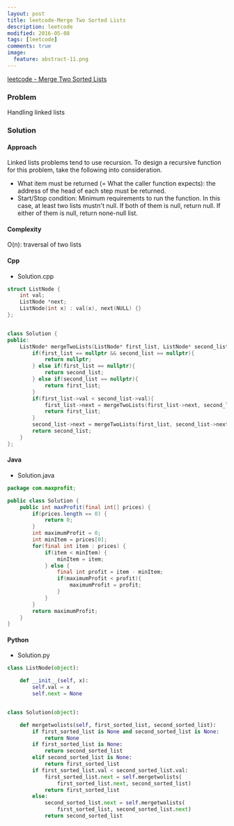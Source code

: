 ```yaml
---
layout: post
title: leetcode-Merge Two Sorted Lists
description: leetcode
modified: 2016-05-08
tags: [leetcode]
comments: true
image:
  feature: abstract-11.png
---
```

[leetcode - Merge Two Sorted Lists](https://leetcode.com/problems/merge-two-sorted-lists/)

### Problem

Handling linked lists

### Solution 

#### Approach

Linked lists problems tend to use recursion. To design a recursive function for this problem, take the following into consideration.

- What item must be returned (= What the caller function expects): the address of the head of each step must be returned.
- Start/Stop condition: Minimum requirements to run the function. In this case, at least two lists mustn't null. If both of them is null, return null. If either of them is null, return none-null list.

#### Complexity

O(n): traversal of two lists

#### Cpp

- Solution.cpp

```cpp
struct ListNode {
    int val;
    ListNode *next;
    ListNode(int x) : val(x), next(NULL) {}
};


class Solution {
public:
    ListNode* mergeTwoLists(ListNode* first_list, ListNode* second_list) {
        if(first_list == nullptr && second_list == nullptr){
            return nullptr;
        } else if(first_list == nullptr){
            return second_list;
        } else if(second_list == nullptr){
            return first_list;
        }
        if(first_list->val < second_list->val){
            first_list->next = mergeTwoLists(first_list->next, second_list);
            return first_list;
        }
        second_list->next = mergeTwoLists(first_list, second_list->next);
        return second_list;
    }
};
```

#### Java

- Solution.java

```java
package com.maxprofit;

public class Solution {
    public int maxProfit(final int[] prices) {
    	if(prices.length == 0) {
    		return 0;
    	}
    	int maximumProfit = 0;
    	int minItem = prices[0];
    	for(final int item : prices) {
    		if(item < minItem) {
    			minItem = item;
    		} else {
    			final int profit = item - minItem;
    			if(maximumProfit < profit){
    				maximumProfit = profit;
    			}
    		}
    	}
    	return maximumProfit;
    }
}
```

#### Python

- Solution.py

```python
class ListNode(object):

    def __init__(self, x):
        self.val = x
        self.next = None


class Solution(object):

    def mergetwolists(self, first_sorted_list, second_sorted_list):
        if first_sorted_list is None and second_sorted_list is None:
            return None
        if first_sorted_list is None:
            return second_sorted_list
        elif second_sorted_list is None:
            return first_sorted_list
        if first_sorted_list.val < second_sorted_list.val:
            first_sorted_list.next = self.mergetwolists(
                first_sorted_list.next, second_sorted_list)
            return first_sorted_list
        else:
            second_sorted_list.next = self.mergetwolists(
                first_sorted_list, second_sorted_list.next)
            return second_sorted_list

```

